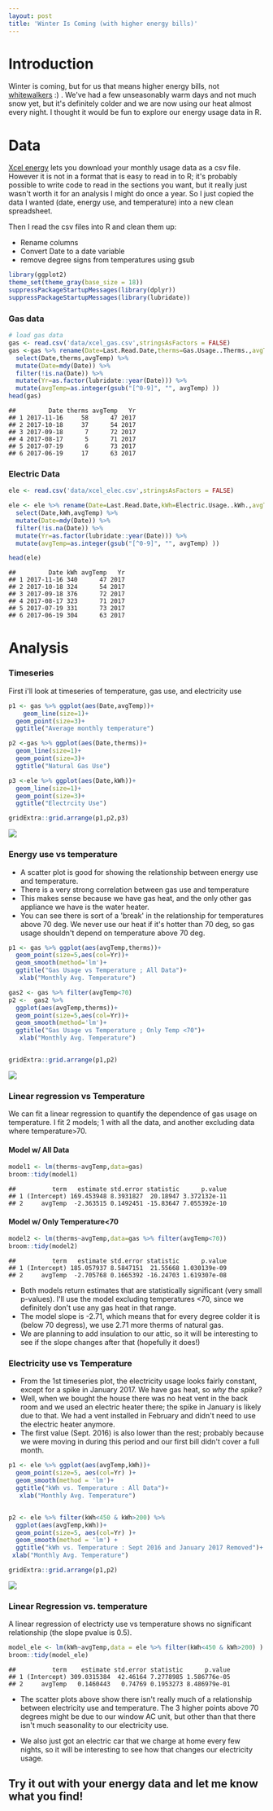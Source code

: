 ```yaml
---
layout: post
title: 'Winter Is Coming (with higher energy bills)'
---
```




# Introduction

Winter is coming, but for us that means higher energy bills, not [whitewalkers](http://gameofthrones.wikia.com/wiki/White_Walkers) :) . We've had a few unseasonably warm days and not much snow yet, but it's definitely colder and we are now using our heat almost every night. I thought it would be fun to explore our energy usage data in R.


# Data
[Xcel energy](https://www.xcelenergy.com/) lets you download your monthly usage data as a csv file. However it is not in a format that is easy to read in to R; it's probably possible to write code to read in the sections you want, but it really just wasn't worth it for an analysis I might do once a year. So I just copied the data I wanted (date, energy use, and temperature) into a new clean spreadsheet.

Then I read the csv files into R and clean them up:
* Rename columns
* Convert Date to a date variable
* remove degree signs from temperatures using gsub




```r
library(ggplot2)
theme_set(theme_gray(base_size = 18))
suppressPackageStartupMessages(library(dplyr))
suppressPackageStartupMessages(library(lubridate))
```

### Gas data

```r
# load gas data
gas <- read.csv('data/xcel_gas.csv',stringsAsFactors = FALSE)
gas <-gas %>% rename(Date=Last.Read.Date,therms=Gas.Usage..Therms.,avgTemp=Average.Temperature) %>%
  select(Date,therms,avgTemp) %>%
  mutate(Date=mdy(Date)) %>%
  filter(!is.na(Date)) %>%
  mutate(Yr=as.factor(lubridate::year(Date))) %>%
  mutate(avgTemp=as.integer(gsub("[^0-9]", "", avgTemp) ))
head(gas)
```

```
##         Date therms avgTemp   Yr
## 1 2017-11-16     58      47 2017
## 2 2017-10-18     37      54 2017
## 3 2017-09-18      7      72 2017
## 4 2017-08-17      5      71 2017
## 5 2017-07-19      6      73 2017
## 6 2017-06-19     17      63 2017
```



### Electric Data

```r
ele <- read.csv('data/xcel_elec.csv',stringsAsFactors = FALSE)

ele <- ele %>% rename(Date=Last.Read.Date,kWh=Electric.Usage..kWh.,avgTemp=Average.Temperature) %>%
  select(Date,kWh,avgTemp) %>%
  mutate(Date=mdy(Date)) %>%
  filter(!is.na(Date)) %>%
  mutate(Yr=as.factor(lubridate::year(Date))) %>%
  mutate(avgTemp=as.integer(gsub("[^0-9]", "", avgTemp) ))

head(ele)
```

```
##         Date kWh avgTemp   Yr
## 1 2017-11-16 340      47 2017
## 2 2017-10-18 324      54 2017
## 3 2017-09-18 376      72 2017
## 4 2017-08-17 323      71 2017
## 5 2017-07-19 331      73 2017
## 6 2017-06-19 304      63 2017
```



# Analysis


### Timeseries
First i'll look at timeseries of temperature, gas use, and electricity use

```r
p1 <- gas %>% ggplot(aes(Date,avgTemp))+
    geom_line(size=1)+
  geom_point(size=3)+
  ggtitle("Average monthly temperature")

p2 <-gas %>% ggplot(aes(Date,therms))+
  geom_line(size=1)+
  geom_point(size=3)+
  ggtitle("Natural Gas Use")

p3 <-ele %>% ggplot(aes(Date,kWh))+
  geom_line(size=1)+
  geom_point(size=3)+
  ggtitle("Electrcity Use")

gridExtra::grid.arrange(p1,p2,p3)
```

![](/Users/Andy/andypicke.github.io/images/energy_use/unnamed-chunk-5-1.png)<!-- -->


### Energy use vs temperature
* A scatter plot is good for showing the relationship between energy use and temperature.
* There is a very strong correlation between gas use and temperature
* This makes sense because we have gas heat, and the only other gas appliance we have is the water heater.
* You can see there is sort of a 'break' in the relationship for temperatures above 70 deg. We never use our heat if it's hotter than 70 deg, so gas usage shouldn't depend on temperature above 70 deg.



```r
p1 <- gas %>% ggplot(aes(avgTemp,therms))+
  geom_point(size=5,aes(col=Yr))+
  geom_smooth(method='lm')+
  ggtitle("Gas Usage vs Temperature ; All Data")+
   xlab("Monthly Avg. Temperature")

gas2 <- gas %>% filter(avgTemp<70)
p2 <-  gas2 %>%
  ggplot(aes(avgTemp,therms))+
  geom_point(size=5,aes(col=Yr))+
  geom_smooth(method='lm')+
  ggtitle("Gas Usage vs Temperature ; Only Temp <70")+
   xlab("Monthly Avg. Temperature")


gridExtra::grid.arrange(p1,p2)
```

![](/Users/Andy/andypicke.github.io/images/energy_use/unnamed-chunk-6-1.png)<!-- -->

### Linear regression vs Temperature

We can fit a linear regression to quantify the dependence of gas usage on temperature. I fit 2 models; 1 with all the data, and another excluding data where temperature>70.

#### Model w/ All Data

```r
model1 <- lm(therms~avgTemp,data=gas)
broom::tidy(model1)
```

```
##          term   estimate std.error statistic      p.value
## 1 (Intercept) 169.453948 8.3931827  20.18947 3.372132e-11
## 2     avgTemp  -2.363515 0.1492451 -15.83647 7.055392e-10
```

#### Model w/ Only Temperature<70

```r
model2 <- lm(therms~avgTemp,data=gas %>% filter(avgTemp<70))
broom::tidy(model2)
```

```
##          term   estimate std.error statistic      p.value
## 1 (Intercept) 185.057937 8.5847151  21.55668 1.030139e-09
## 2     avgTemp  -2.705768 0.1665392 -16.24703 1.619307e-08
```

* Both models return estimates that are statistically significant (very small p-values). I'll use the model excluding temperatures <70, since we definitely don't use any gas heat in that range.
* The model slope is -2.71, which means that for every degree colder it is (below 70 degress), we use 2.71 more therms of natural gas.
* We are planning to add insulation to our attic, so it will be interesting to see if the slope changes after that (hopefully it does!)





### Electricity use vs Temperature

* From the 1st timeseries plot, the electricity usage looks fairly constant, except for a spike in January 2017. We have gas heat, so *why the spike*?
* Well, when we bought the house there was no heat vent in the back room and we used an electric heater there; the spike in January is likely due to that. We had a vent installed in February and didn't need to use the electric heater anymore.
* The first value (Sept. 2016) is also lower than the rest; probably because we were moving in during this period and our first bill didn't cover a full month.


```r
p1 <- ele %>% ggplot(aes(avgTemp,kWh))+
  geom_point(size=5, aes(col=Yr) )+
  geom_smooth(method = 'lm')+
  ggtitle("kWh vs. Temperature : All Data")+
   xlab("Monthly Avg. Temperature")


p2 <- ele %>% filter(kWh<450 & kWh>200) %>%
  ggplot(aes(avgTemp,kWh))+
  geom_point(size=5, aes(col=Yr) )+
  geom_smooth(method = 'lm') +
  ggtitle("kWh vs. Temperature : Sept 2016 and January 2017 Removed")+
 xlab("Monthly Avg. Temperature")

gridExtra::grid.arrange(p1,p2)
```

![](/Users/Andy/andypicke.github.io/images/energy_use/unnamed-chunk-9-1.png)<!-- -->

### Linear Regression vs. temperature
A linear regression of electricty use vs temperature shows no significant relationship (the slope pvalue is 0.5).

```r
model_ele <- lm(kWh~avgTemp,data = ele %>% filter(kWh<450 & kWh>200) )
broom::tidy(model_ele)
```

```
##          term    estimate std.error statistic      p.value
## 1 (Intercept) 309.0315384  42.46164 7.2778985 1.586776e-05
## 2     avgTemp   0.1460443   0.74769 0.1953273 8.486979e-01
```




* The scatter plots above show there isn't really much of a relationship between electricity use and temperature. The 3 higher points above 70 degrees might be due to our window AC unit, but other than that there isn't much seasonality to our electricity use.

* We also just got an electric car that we charge at home every few nights, so it will be interesting to see how that changes our electricity usage.


## Try it out with your energy data and let me know what you find!
